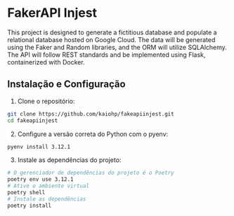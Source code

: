 # FakerAPI Injest
This project is designed to generate a fictitious database and populate a relational database hosted on Google Cloud. The data will be generated using the Faker and Random libraries, and the ORM will utilize SQLAlchemy. The API will follow REST standards and be implemented using Flask, containerized with Docker.

## Instalação e Configuração

1. Clone o repositório:
```bash
git clone https://github.com/kaiohp/fakeapiinjest.git
cd fakeapiinjest
```
2. Configure a versão correta do Python com o pyenv:
```bash
pyenv install 3.12.1
```
3. Instale as dependências do projeto:
```bash
# O gerenciador de dependências do projeto é o Poetry
poetry env use 3.12.1
# Ative o ambiente virtual
poetry shell
# Instale as dependências
poetry install
```